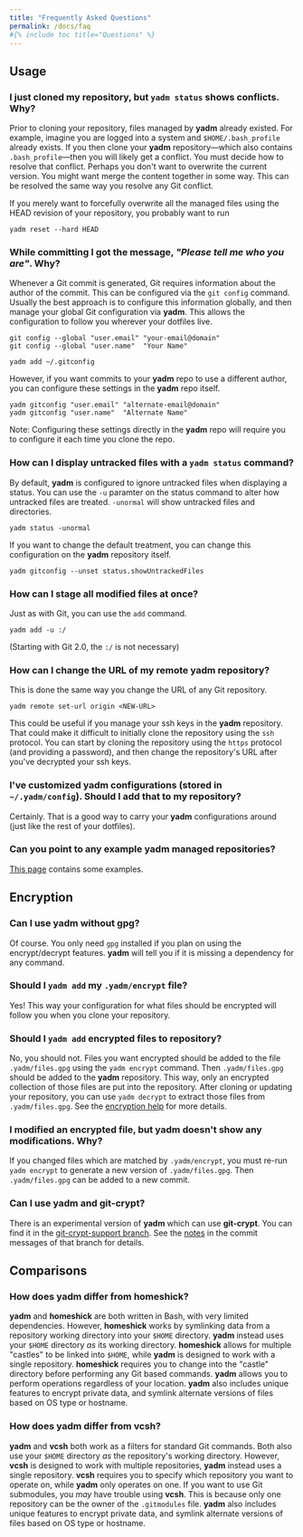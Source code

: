```yaml
---
title: "Frequently Asked Questions"
permalink: /docs/faq
#{% include toc title="Questions" %}
---
```


## Usage

### I just cloned my repository, but `yadm status` shows conflicts. Why?

Prior to cloning your repository, files managed by **yadm** already existed. For
example, imagine you are logged into a system and `$HOME/.bash_profile` already
exists. If you then clone your **yadm** repository—which also contains
`.bash_profile`—then you will likely get a conflict. You must decide how to
resolve that conflict. Perhaps you don't want to overwrite the current version.
You might want merge the content together in some way. This can be resolved the
same way you resolve any Git conflict.

If you merely want to forcefully overwrite all the managed files using the HEAD
revision of your repository, you probably want to run

```
yadm reset --hard HEAD
```

### While committing I got the message, _"Please tell me who you are"_. Why?

Whenever a Git commit is generated, Git requires information about the author of
the commit. This can be configured via the `git config` command. Usually the
best approach is to configure this information globally, and then manage your
global Git configuration via **yadm**. This allows the configuration to follow
you wherever your dotfiles live.

```
git config --global "user.email" "your-email@domain"
git config --global "user.name"  "Your Name"

yadm add ~/.gitconfig
```

However, if you want commits to your **yadm** repo to use a different author,
you can configure these settings in the **yadm** repo itself.

```
yadm gitconfig "user.email" "alternate-email@domain"
yadm gitconfig "user.name"  "Alternate Name"
```

Note: Configuring these settings directly in the **yadm** repo will require you
to configure it each time you clone the repo.

### How can I display untracked files with a `yadm status` command?

By default, **yadm** is configured to ignore untracked files when displaying a
status. You can use the `-u` paramter on the status command to alter how
untracked files are treated. `-unormal` will show untracked files and
directories.

```
yadm status -unormal
```

If you want to change the default treatment, you can change this configuration
on the **yadm** repository itself.

```
yadm gitconfig --unset status.showUntrackedFiles
```

### How can I stage all modified files at once?

Just as with Git, you can use the `add` command.

```
yadm add -u :/
```

(Starting with Git 2.0, the `:/` is not necessary)

### How can I change the URL of my remote **yadm** repository?

This is done the same way you change the URL of any Git repository.

```
yadm remote set-url origin <NEW-URL>
```

This could be useful if you manage your ssh keys in the **yadm** repository.
That could make it difficult to initially clone the repository using the `ssh`
protocol. You can start by cloning the repository using the `https` protocol
(and providing a password), and then change the repository's URL after you've
decrypted your ssh keys.

### I've customized **yadm** configurations (stored in `~/.yadm/config`). Should I add that to my repository?

Certainly. That is a good way to carry your **yadm** configurations around (just
like the rest of your dotfiles).

### Can you point to any example **yadm** managed repositories?

[This page](examples) contains some examples.


## Encryption

### Can I use **yadm** without **gpg**?

Of course. You only need `gpg` installed if you plan on using the
encrypt/decrypt features. **yadm** will tell you if it is missing a dependency
for any command.

### Should I `yadm add` my `.yadm/encrypt` file?

Yes! This way your configuration for what files should be encrypted will follow
you when you clone your repository.

### Should I `yadm add` encrypted files to repository?

No, you should not. Files you want encrypted should be added to the file
`.yadm/files.gpg` using the `yadm encrypt` command. Then `.yadm/files.gpg`
should be added to the **yadm** repository. This way, only an encrypted
collection of those files are put into the repository. After cloning or updating
your repository, you can use `yadm decrypt` to extract those files from
`.yadm/files.gpg`. See the
[encryption help](encryption) for more details.

### I modified an encrypted file, but **yadm** doesn't show any modifications. Why?

If you changed files which are matched by `.yadm/encrypt`, you must re-run `yadm
encrypt` to generate a new version of `.yadm/files.gpg`. Then `.yadm/files.gpg`
can be added to a new commit.

### Can I use **yadm** and **git-crypt**?

There is an experimental version of **yadm** which can use **git-crypt**. You
can find it in the [git-crypt-support branch](
https://github.com/TheLocehiliosan/yadm/commits/git-crypt-support
). See the
[notes](
https://github.com/TheLocehiliosan/yadm/commit/efb7fd16612fe650b1286f0c696696f412772ab3
) in the commit messages of that branch for details.

## Comparisons

### How does **yadm** differ from **homeshick**?

**yadm** and **homeshick** are both written in Bash, with very limited
dependencies. However, **homeshick** works by symlinking data from a repository
working directory into your `$HOME` directory. **yadm** instead uses your
`$HOME` directory _as_ its working directory. **homeshick** allows for multiple
"castles" to be linked into `$HOME`, while **yadm** is designed to work with a
single repository. **homeshick** requires you to change into the "castle"
directory before performing any Git based commands. **yadm** allows you to
perform operations regardless of your location. **yadm** also includes unique
features to encrypt private data, and symlink alternate versions of files based
on OS type or hostname.

### How does **yadm** differ from **vcsh**?

**yadm** and **vcsh** both work as a filters for standard Git commands. Both
also use your `$HOME` directory _as_ the repository's working directory.
However, **vcsh** is designed to work with multiple repositories, **yadm**
instead uses a single repository. **vcsh** requires you to specify which
repository you want to operate on, while **yadm** only operates on one. If you
want to use Git submodules, you _may_ have trouble using **vcsh**. This is
because only one repository can be the owner of the `.gitmodules` file.
**yadm** also includes unique features to encrypt private data, and symlink
alternate versions of files based on OS type or hostname.
